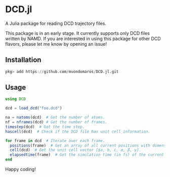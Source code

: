 # DCD.jl
A Julia package for reading DCD trajectory files.

This package is in an early stage. It currently supports only DCD files written by NAMD. If you are interested in using this package for other DCD flavors, please let me know by opening an issue!

## Installation

````julia
pkg> add https://github.com/mvondomaros/DCD.jl.git
````

## Usage

````julia
using DCD

dcd = load_dcd("foo.dcd")

na = natoms(dcd)  # Get the number of atoms.
nf = nframes(dcd) # Get the number of frames.
timestep(dcd)  # Get the time step.
hascell(dcd)  # Check if the DCD file has unit cell information.

for frame in dcd  # Iterate over each frame.
  positions(frame)  # Get an array of all current positions with dimensions (3, na).
  cell(dcd)  # Get the unit cell vector [$a, b, c, α, β, γ].
  elapsedtime(frame)  # Get the simulation time (in fs) of the current frame.
end
````

Happy coding!
